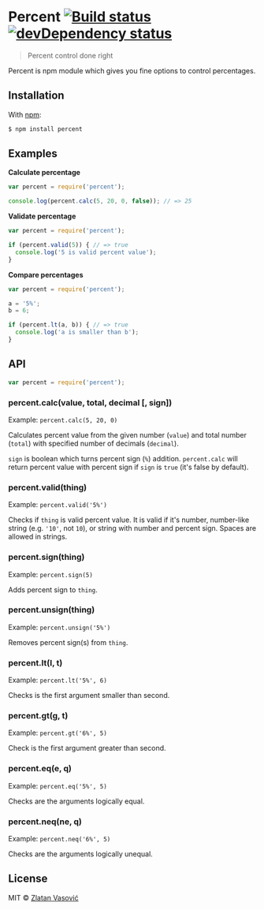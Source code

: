 # Percent [![Build status](https://travis-ci.org/ZDroid/percent.png?branch=master)](https://travis-ci.org/ZDroid/percent) [![devDependency status](https://david-dm.org/ZDroid/percent/dev-status.png?theme=shields.io)](https://david-dm.org/ZDroid/percent#info=devDependencies)

> Percent control done right

Percent is npm module which gives you fine options to control percentages.

## Installation

With [npm](https://npmjs.org):

```bash
$ npm install percent
```

## Examples

**Calculate percentage**

```js
var percent = require('percent');

console.log(percent.calc(5, 20, 0, false)); // => 25
```

**Validate percentage**

```js
var percent = require('percent');

if (percent.valid(5)) { // => true
  console.log('5 is valid percent value');
}
```

**Compare percentages**

```js
var percent = require('percent');

a = '5%';
b = 6;

if (percent.lt(a, b)) { // => true
  console.log('a is smaller than b');
}
```

## API

```js
var percent = require('percent');
```

### percent.calc(value, total, decimal [, sign])

Example: `percent.calc(5, 20, 0)`

Calculates percent value from the given number (`value`) and total number
(`total`) with specified number of decimals (`decimal`).

`sign` is boolean which turns percent sign (`%`) addition. `percent.calc` will
return percent value with percent sign if `sign` is `true` (it's false by
default).

### percent.valid(thing)

Example: `percent.valid('5%')`

Checks if `thing` is valid percent value. It is valid if it's number,
number-like string (e.g. `'10'`, not `10`), or string with number and percent
sign. Spaces are allowed in strings.

### percent.sign(thing)

Example: `percent.sign(5)`

Adds percent sign to `thing`.

### percent.unsign(thing)

Example: `percent.unsign('5%')`

Removes percent sign(s) from `thing`.

### percent.lt(l, t)

Example: `percent.lt('5%', 6)`

Checks is the first argument smaller than second.

### percent.gt(g, t)

Example: `percent.gt('6%', 5)`

Check is the first argument greater than second.

### percent.eq(e, q)

Example: `percent.eq('5%', 5)`

Checks are the arguments logically equal.

### percent.neq(ne, q)

Example: `percent.neq('6%', 5)`

Checks are the arguments logically unequal.

## License

MIT &copy; [Zlatan Vasović](https://github.com/ZDroid)